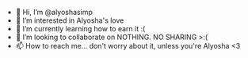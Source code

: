 - 👋 Hi, I’m @alyoshasimp
- 👀 I’m interested in Alyosha's love
- 🌱 I’m currently learning how to earn it :(
- 💞️ I’m looking to collaborate on NOTHING. NO SHARING >:(
- 📫 How to reach me... don't worry about it, unless you're Alyosha <3

<!---
alyoshasimp/alyoshasimp is a ✨ special ✨ repository because its `README.md` (this file) appears on your GitHub profile.
You can click the Preview link to take a look at your changes.
--->
